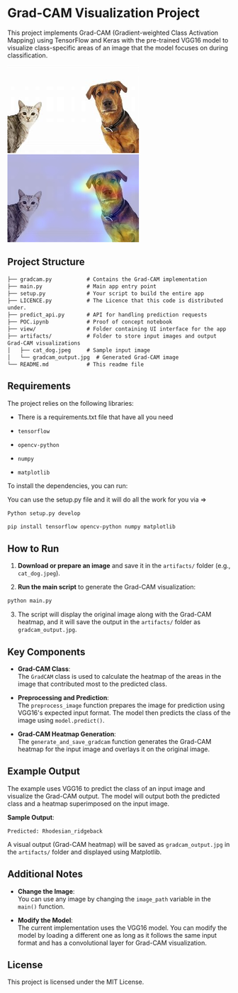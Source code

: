 # Grad-CAM Visualization Project

This project implements Grad-CAM (Gradient-weighted Class Activation Mapping) using TensorFlow and Keras with the pre-trained VGG16 model to visualize class-specific areas of an image that the model focuses on during classification.

![alt text](artifacts/cat_dog.jpeg)
![alt text](artifacts/gradcam_qTqOtcMl.jpg)

## Project Structure
```
├── gradcam.py           # Contains the Grad-CAM implementation
├── main.py              # Main app entry point
├── setup.py             # Your script to build the entire app
├── LICENCE.py           # The Licence that this code is distributed under.
├── predict_api.py       # API for handling prediction requests
├── POC.ipynb            # Proof of concept notebook
├── view/                # Folder containing UI interface for the app
├── artifacts/           # Folder to store input images and output Grad-CAM visualizations
│   ├── cat_dog.jpeg     # Sample input image
│   └── gradcam_output.jpg  # Generated Grad-CAM image
└── README.md            # This readme file
```

## Requirements
The project relies on the following libraries:

- There is a requirements.txt file that have all you need

- `tensorflow`
- `opencv-python`
- `numpy`
- `matplotlib`

To install the dependencies, you can run:

You can use the setup.py file and it will do all the work for you via =>

```
Python setup.py develop 
```


```bash
pip install tensorflow opencv-python numpy matplotlib
```

## How to Run

1. **Download or prepare an image** and save it in the `artifacts/` folder (e.g., `cat_dog.jpeg`).
   
2. **Run the main script** to generate the Grad-CAM visualization:

```bash
python main.py
```

3. The script will display the original image along with the Grad-CAM heatmap, and it will save the output in the `artifacts/` folder as `gradcam_output.jpg`.

## Key Components

- **Grad-CAM Class**:  
   The `GradCAM` class is used to calculate the heatmap of the areas in the image that contributed most to the predicted class.

- **Preprocessing and Prediction**:  
   The `preprocess_image` function prepares the image for prediction using VGG16's expected input format. The model then predicts the class of the image using `model.predict()`.

- **Grad-CAM Heatmap Generation**:  
   The `generate_and_save_gradcam` function generates the Grad-CAM heatmap for the input image and overlays it on the original image.

## Example Output

The example uses VGG16 to predict the class of an input image and visualize the Grad-CAM output. The model will output both the predicted class and a heatmap superimposed on the input image.

**Sample Output**:  
```
Predicted: Rhodesian_ridgeback
```

A visual output (Grad-CAM heatmap) will be saved as `gradcam_output.jpg` in the `artifacts/` folder and displayed using Matplotlib.

## Additional Notes

- **Change the Image**:  
   You can use any image by changing the `image_path` variable in the `main()` function.

- **Modify the Model**:  
   The current implementation uses the VGG16 model. You can modify the model by loading a different one as long as it follows the same input format and has a convolutional layer for Grad-CAM visualization.

## License

This project is licensed under the MIT License.